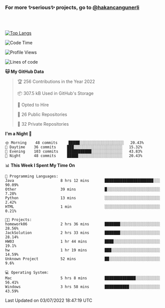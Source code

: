 ### For more ✨serious✨ projects, go to [@hakancangunerli](https://github.com/hakancangunerli)

<br>
<br>



[![Top Langs](https://github-readme-stats.vercel.app/api/top-langs/?username=63616e&layout=compact&hide=tex,html,shell,assembly,javascript,C&langs_count=6&exclude_repo=2015-csharp)](https://github.com/anuraghazra/github-readme-stats)


<!--START_SECTION:waka-->
![Code Time](http://img.shields.io/badge/Code%20Time-0%20secs-blue)

![Profile Views](http://img.shields.io/badge/Profile%20Views-0-blue)

![Lines of code](https://img.shields.io/badge/From%20Hello%20World%20I%27ve%20Written-192%20Thousand%20lines%20of%20code-blue)

**🐱 My GitHub Data** 

> 🏆 256 Contributions in the Year 2022
 > 
> 📦 307.5 kB Used in GitHub's Storage 
 > 
> 💼 Opted to Hire
 > 
> 📜 26 Public Repositories 
 > 
> 🔑 32 Private Repositories  
 > 
**I'm a Night 🦉** 

```text
🌞 Morning    48 commits     █████░░░░░░░░░░░░░░░░░░░░   20.43% 
🌆 Daytime    36 commits     ███░░░░░░░░░░░░░░░░░░░░░░   15.32% 
🌃 Evening    103 commits    ███████████░░░░░░░░░░░░░░   43.83% 
🌙 Night      48 commits     █████░░░░░░░░░░░░░░░░░░░░   20.43%

```


📊 **This Week I Spent My Time On** 

```text
💬 Programming Languages: 
Java                     8 hrs 12 mins       ██████████████████████░░░   90.09% 
Other                    39 mins             █░░░░░░░░░░░░░░░░░░░░░░░░   7.28% 
Python                   13 mins             ░░░░░░░░░░░░░░░░░░░░░░░░░   2.42% 
HTML                     1 min               ░░░░░░░░░░░░░░░░░░░░░░░░░   0.21%

🐱‍💻 Projects: 
homework06               2 hrs 36 mins       ███████░░░░░░░░░░░░░░░░░░   28.56% 
JackSolution             2 hrs 33 mins       ███████░░░░░░░░░░░░░░░░░░   28.14% 
HW03                     1 hr 44 mins        ████░░░░░░░░░░░░░░░░░░░░░   19.1% 
hw                       1 hr 19 mins        ███░░░░░░░░░░░░░░░░░░░░░░   14.59% 
Unknown Project          52 mins             ██░░░░░░░░░░░░░░░░░░░░░░░   9.6%

💻 Operating System: 
Mac                      5 hrs 8 mins        ██████████████░░░░░░░░░░░   56.41% 
Windows                  3 hrs 58 mins       ███████████░░░░░░░░░░░░░░   43.59%

```


 Last Updated on 03/07/2022 18:47:19 UTC
<!--END_SECTION:waka-->


